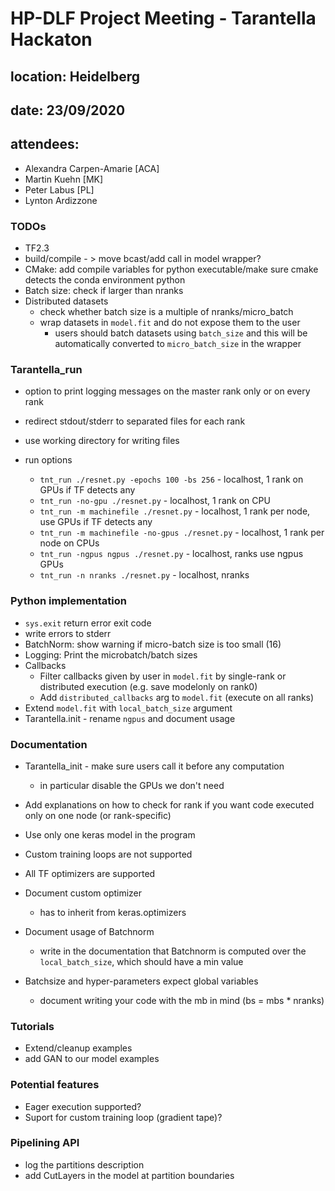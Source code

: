 
# HP-DLF Project Meeting - Tarantella Hackaton

## location: Heidelberg
## date: 23/09/2020
## attendees:
  * Alexandra Carpen-Amarie [ACA]
  * Martin Kuehn [MK]
  * Peter Labus [PL]
  * Lynton Ardizzone 


### TODOs

* TF2.3
* build/compile - > move bcast/add call in model wrapper?
* CMake: add compile variables for python executable/make sure cmake detects the conda environment python 
* Batch size: check if larger than nranks
* Distributed datasets 
  - check whether batch size is a multiple of nranks/micro_batch
  - wrap datasets in `model.fit` and do not expose them to the user
    - users should batch datasets using `batch_size` and this will be automatically converted to `micro_batch_size` in the wrapper


### Tarantella_run
* option to print logging messages on the master rank only or on every rank
* redirect stdout/stderr to separated files for each rank
* use working directory for writing files

* run options
  - `tnt_run ./resnet.py -epochs 100 -bs 256` - localhost, 1 rank on GPUs if TF detects any
  - `tnt_run -no-gpu ./resnet.py` - localhost, 1 rank on CPU
  - `tnt_run -m machinefile ./resnet.py` - localhost, 1 rank per node, use GPUs if TF detects any
  - `tnt_run -m machinefile -no-gpus ./resnet.py` - localhost, 1 rank per node on CPUs
  - `tnt_run -ngpus ngpus ./resnet.py` - localhost, ranks use ngpus GPUs 
  - `tnt_run -n nranks ./resnet.py` - localhost, nranks 
    

### Python implementation
  - `sys.exit` return error exit code
  - write errors to stderr 
  - BatchNorm: show warning if micro-batch size is too small (16)
  - Logging: Print the microbatch/batch sizes
  - Callbacks 
      - Filter callbacks given by user in `model.fit` by single-rank or distributed execution (e.g. save modelonly on rank0)
      - Add `distributed_callbacks` arg to `model.fit` (execute on all ranks)
  - Extend `model.fit` with `local_batch_size` argument
  - Tarantella.init - rename `ngpus` and document usage


### Documentation

* Tarantella_init - make sure users call it before any computation
  - in particular disable the GPUs we don't need
* Add explanations on how to check for rank if you want code executed only on one node (or rank-specific)
* Use only one keras model in the program
* Custom training loops are not supported

* All TF optimizers are supported
* Document custom optimizer 
  - has to inherit from keras.optimizers

* Document usage of Batchnorm
  - write in the documentation that Batchnorm is computed over the `local_batch_size`, which should have a min value

* Batchsize and hyper-parameters expect global variables
  - document writing your code with the mb in mind (bs = mbs * nranks)


### Tutorials

* Extend/cleanup examples
* add GAN to our model examples


### Potential features
* Eager execution supported?
* Suport for custom training loop (gradient tape)?


### Pipelining API
* log the partitions description
* add CutLayers in the model at partition boundaries


